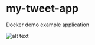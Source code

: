 # my-tweet-app
Docker demo example application

![alt text](https://github.com/jeromebaude/my-tweet-app-lacework/blob/master/Pictures/picture.png?raw=true)

